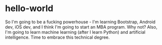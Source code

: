 # hello-world
So I'm going to be a fucking powerhouse - I'm learning Bootstrap, Android dev, iOS dev, and I think I'm going to start an MBA program. Why not? Also, I'm going to learn machine learning (after I learn Python) and artificial intelligence. Time to embrace this technical degree.
